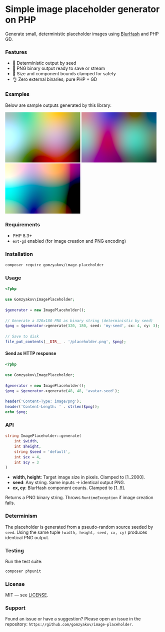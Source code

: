 # Simple image placeholder generator on PHP

Generate small, deterministic placeholder images using [BlurHash](https://blurha.sh) and PHP GD.

### Features

- 🍴 Deterministic output by seed
- 🌇 PNG binary output ready to save or stream
- 🐊 Size and component bounds clamped for safety
- 👌 Zero external binaries; pure PHP + GD

### Examples

Below are sample outputs generated by this library:

![Image placeholder generated with PHP (example one)](tests/images/example_1.png) ![Image placeholder generated with PHP (example two)](tests/images/example_2.png) ![Image placeholder generated with PHP (example three)](tests/images/example_3.png)

### Requirements

- PHP 8.3+
- `ext-gd` enabled (for image creation and PNG encoding)

### Installation

```sh
composer require gomzyakov/image-placeholder
```

### Usage

```php
<?php

use Gomzyakov\ImagePlaceholder;

$generator = new ImagePlaceholder();

// Generate a 320x180 PNG as binary string (deterministic by seed)
$png = $generator->generate(320, 180, seed: 'my-seed', cx: 4, cy: 3);

// Save to disk
file_put_contents(__DIR__ . '/placeholder.png', $png);
```

#### Send as HTTP response

```php
<?php

use Gomzyakov\ImagePlaceholder;

$generator = new ImagePlaceholder();
$png = $generator->generate(48, 48, 'avatar-seed');

header('Content-Type: image/png');
header('Content-Length: ' . strlen($png));
echo $png;
```

### API

```php
string ImagePlaceholder::generate(
    int $width,
    int $height,
    string $seed = 'default',
    int $cx = 4,
    int $cy = 3
)
```

- **width, height**: Target image size in pixels. Clamped to [1..2000].
- **seed**: Any string. Same inputs → identical output PNG.
- **cx, cy**: BlurHash component counts. Clamped to [1..9].

Returns a PNG binary string. Throws `RuntimeException` if image creation fails.

### Determinism

The placeholder is generated from a pseudo-random source seeded by `seed`. Using the same tuple `(width, height, seed, cx, cy)` produces identical PNG output.

### Testing

Run the test suite:

```sh
composer phpunit
```

### License

MIT — see [LICENSE](LICENSE).

### Support

Found an issue or have a suggestion? Please open an issue in the repository: `https://github.com/gomzyakov/image-placeholder`.
